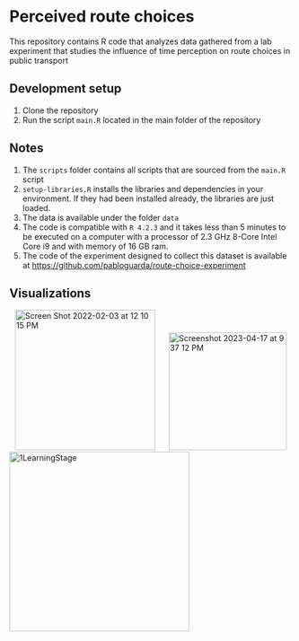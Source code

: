 # Perceived route choices

This repository contains R code that analyzes data gathered from a lab experiment that studies the influence of time perception on route choices in public transport 

## Development setup

1. Clone the repository
2. Run the script `main.R` located in the main folder of the repository
 
## Notes
1. The `scripts` folder contains all scripts that are sourced from the `main.R` script
2. `setup-libraries.R` installs the libraries and dependencies in your environment. If they had been installed already, the libraries are just loaded. 
3. The data is available under the folder `data`
4. The code is compatible with `R 4.2.3` and it takes less than 5 minutes to be executed on a computer with a processor of 2.3 GHz 8-Core Intel Core i9 and with memory of 16 GB ram.
5. The code of the experiment designed to collect this dataset is available at https://github.com/pabloguarda/route-choice-experiment

## Visualizations

<img width="250" alt="Screen Shot 2022-02-03 at 12 10 15 PM" src="https://user-images.githubusercontent.com/25504487/232645675-c1da013d-9885-4a55-acfd-1a43694fdd55.png" hspace="10"> <img width="210" alt="Screenshot 2023-04-17 at 9 37 12 PM" src = "https://user-images.githubusercontent.com/25504487/232647352-5ddcba08-d3fb-4f0c-b9bb-74bc42c724bc.png" hspace="10">
<img width="320" alt="1LearningStage" src="https://user-images.githubusercontent.com/25504487/232648022-87cb5854-b94e-4db2-b5b7-9ee758071957.png">
